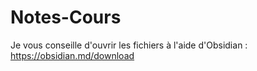 # Notes-Cours

Je vous conseille d'ouvrir les fichiers à l'aide d'Obsidian : https://obsidian.md/download


